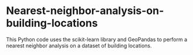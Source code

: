# Nearest-neighbor-analysis-on-building-locations
This Python code uses the scikit-learn library and GeoPandas to perform a nearest neighbor analysis on a dataset of building locations.
